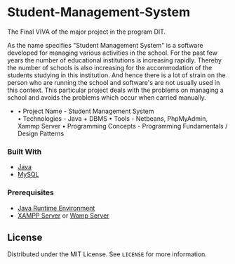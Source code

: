 # Student-Management-System
The Final VIVA of the major project in the program DIT.

As the name specifies "Student Management System" is a software developed for managing various activities in the school. For the past few years the number of educational institutions is increasing rapidly. Thereby the number of schools is also increasing for the accommodation of the students studying in this institution. And hence there is a lot of strain on the person who are running the school and software's are not usually used in this context. This particular project deals with the problems on managing a school and avoids the problems which occur when carried manually.

<ul>
  <li>• Project Name - Student Management System</li>
• Technologies - Java + DBMS
• Tools - Netbeans, PhpMyAdmin, Xammp Server
• Programming Concepts - Programming Fundamentals / Design Patterns
</ul>

### Built With

* [Java](https://www.java.com)
* [MySQL](https://www.mysql.com)

### Prerequisites

* [Java Runtime Environment](https://www.java.com/en/download/)
* [XAMPP Server](https://www.apachefriends.org/download.html) or [Wamp Server](https://www.wampserver.com/en/)

## License

Distributed under the MIT License. See `LICENSE` for more information.
